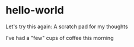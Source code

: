 # hello-world
Let's try this again:
A scratch pad for my thoughts

I've had a "few" cups of coffee this morning
